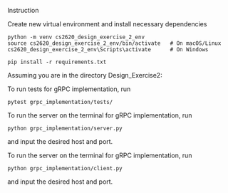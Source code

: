 Instruction

Create new virtual environment and install necessary dependencies
```
python -m venv cs2620_design_exercise_2_env
source cs2620_design_exercise_2_env/bin/activate   # On macOS/Linux
cs2620_design_exercise_2_env\Scripts\activate      # On Windows

pip install -r requirements.txt
```

Assuming you are in the directory Design_Exercise2:

To run tests for gRPC implementation, run
```
pytest grpc_implementation/tests/
```

To run the server on the terminal for gRPC implementation, run
```
python grpc_implementation/server.py
```
and input the desired host and port.

To run the server on the terminal for gRPC implementation, run
```
python grpc_implementation/client.py
```
and input the desired host and port.
